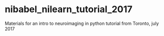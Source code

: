 # nibabel_nilearn_tutorial_2017
Materials for an intro to neuroimaging in python tutorial from Toronto, july 2017
